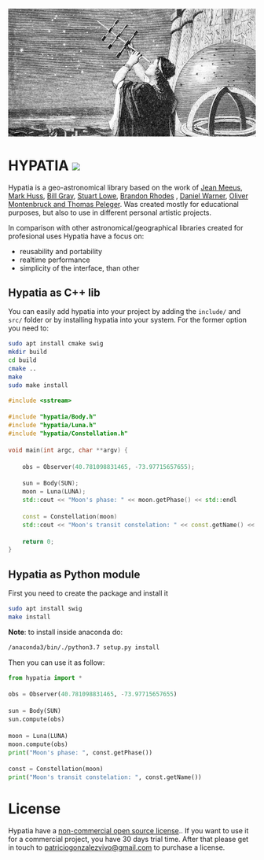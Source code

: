 ![](docs/00.jpg)

# HYPATIA [![](https://img.shields.io/static/v1?label=Sponsor&message=%E2%9D%A4&logo=GitHub&color=%23fe8e86)](https://github.com/sponsors/patriciogonzalezvivo)

Hypatia is a geo-astronomical library based on the work of  [Jean Meeus](https://en.wikipedia.org/wiki/Jean_Meeus), [Mark Huss](http://mhuss.com/AstroLib), [Bill Gray](https://github.com/Bill-Gray ), [Stuart Lowe](http://mhuss.com/AstroLib), [Brandon Rhodes](https://github.com/brandon-rhodes/pyephem) , [Daniel Warner](https://github.com/dnwrnr/sgp4), [Oliver Montenbruck and Thomas Peleger](https://www.amazon.com/gp/product/3540672214/ref=oh_aui_detailpage_o00_s00?ie=UTF8&psc=1). Was created mostly for educational purposes, but also to use in different personal artistic projects. 

In comparison with other astronomical/geographical libraries created for profesional uses Hypatia have a focus on: 
* reusability and portability
* realtime performance
* simplicity of the interface, than other 

## Hypatia as C++ lib

You can easily add hypatia into your project by adding the `include/` and `src/` folder or by installing hypatia into your system. For the former option you need to:

```bash
sudo apt install cmake swig
mkdir build
cd build
cmake ..
make
sudo make install
```

```cpp
#include <sstream>

#include "hypatia/Body.h"
#include "hypatia/Luna.h"
#include "hypatia/Constellation.h"

void main(int argc, char **argv) {

    obs = Observer(40.781098831465, -73.97715657655);

    sun = Body(SUN);
    moon = Luna(LUNA);
    std::cout << "Moon's phase: " << moon.getPhase() << std::endl

    const = Constellation(moon)
    std::cout << "Moon's transit constelation: " << const.getName() << std::endl

    return 0;
}
```

## Hypatia as Python module

First you need to create the package and install it

```bash
sudo apt install swig
make install
```

**Note**: to install inside anaconda do:
```bash
/anaconda3/bin/./python3.7 setup.py install 
```

Then you can use it as follow:

```python
from hypatia import *

obs = Observer(40.781098831465, -73.97715657655)

sun = Body(SUN)
sun.compute(obs)

moon = Luna(LUNA)
moon.compute(obs)
print("Moon's phase: ", const.getPhase())

const = Constellation(moon)
print("Moon's transit constelation: ", const.getName())
```

# License

Hypatia have a [non-commercial open source license](LICENSE.md).. If you want to use it for a commercial project, you have 30 days trial time. After that please get in touch to patriciogonzalezvivo@gmail.com to purchase a license.
